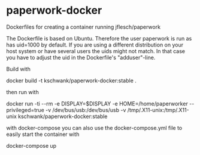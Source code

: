 # paperwork-docker
Dockerfiles for creating a container running jflesch/paperwork 


The Dockerfile is based on Ubuntu. Therefore the user paperwork is run as has uid=1000 by default. 
If you are using a different distribution on your host system or have several users the uids might
not match. In that case you have to adjust the uid in the Dockerfile's "adduser"-line.


Build with

docker build -t kschwank/paperwork-docker:stable .

then run with

docker run -ti --rm -e DISPLAY=$DISPLAY -e HOME=/home/paperworker --privileged=true -v /dev/bus/usb:/dev/bus/usb -v /tmp/.X11-unix:/tmp/.X11-unix kschwank/paperwork-docker:stable

with docker-compose you can also use the docker-compose.yml file to easily start the container with

docker-compose up


